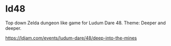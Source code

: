 # ld48
Top down Zelda dungeon like game for Ludum Dare 48. Theme: Deeper and deeper.

https://ldjam.com/events/ludum-dare/48/deep-into-the-mines
